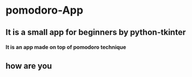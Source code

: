 # pomodoro-App
## It is a small app for beginners by python-tkinter
#### It is an app made on top of pomodoro technique 
## how are you

